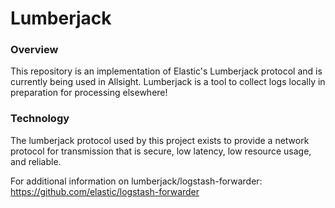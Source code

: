 # Lumberjack

### Overview
This repository is an implementation of Elastic's Lumberjack protocol and is currently being used in Allsight. Lumberjack is a tool to collect logs locally in preparation for processing elsewhere!

### Technology 
The lumberjack protocol used by this project exists to provide a network protocol for transmission that is secure, low latency, low resource usage, and reliable.


For additional information on lumberjack/logstash-forwarder: https://github.com/elastic/logstash-forwarder
